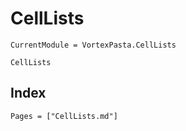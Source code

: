 # CellLists

```@meta
CurrentModule = VortexPasta.CellLists
```

```@docs
CellLists
```

## Index

```@index
Pages = ["CellLists.md"]
```
